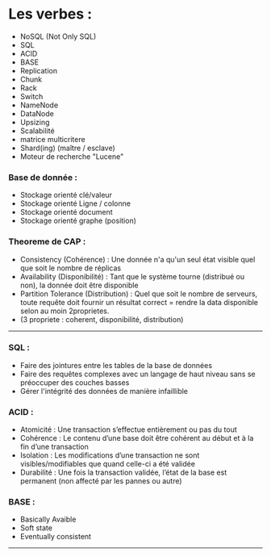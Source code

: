 # Les verbes :
* NoSQL (Not Only SQL)
* SQL
* ACID
* BASE
* Replication
* Chunk
* Rack
* Switch
* NameNode
* DataNode
* Upsizing
* Scalabilité
* matrice multicritere
* Shard(ing) (maître / esclave)
* Moteur de recherche "Lucene"

### Base de donnée :
* Stockage orienté clé/valeur
* Stockage orienté Ligne / colonne
* Stockage orienté document
* Stockage orienté graphe (position)

### Theoreme de CAP :
* Consistency (Cohérence) : Une donnée n'a qu'un seul état visible quel que soit le nombre de réplicas
* Availability (Disponibilité) : Tant que le système tourne (distribué ou non), la donnée doit être disponible
* Partition Tolerance (Distribution) : Quel que soit le nombre de serveurs, toute requête doit fournir un résultat correct
= rendre la data disponible selon au moin 2proprietes.
* (3 propriete : coherent, disponibilité, distribution)

***
### SQL :
* Faire des jointures entre les tables de la base de données
* Faire des requêtes complexes avec un langage de haut niveau sans se préoccuper des couches basses
* Gérer l'intégrité des données de manière infaillible

### ACID :
 * Atomicité : Une transaction s’effectue entièrement ou pas du tout
 * Cohérence : Le contenu d’une base doit être cohérent au début et à la fin d’une transaction
 * Isolation : Les modifications d’une transaction ne sont visibles/modifiables que quand celle-ci a été validée
 * Durabilité : Une fois la transaction validée, l’état de la base est permanent (non affecté par les pannes ou autre)

### BASE :
* Basically Avaible
* Soft state
* Eventually consistent
***
